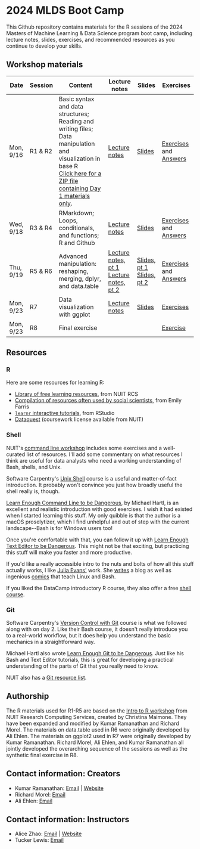 # 2024 MLDS Boot Camp

This Github repository contains materials for the R sessions of the 2024 Masters of Machine Learning & Data Science program boot camp, including lecture notes, slides, exercises, and recommended resources as you continue to develop your skills.

## Workshop materials

| Date | Session | Content | Lecture notes | Slides | Exercises |
|------|---------|---------|---------------|--------|-----------|
| Mon, 9/16 | R1 & R2 | Basic syntax and data structures; Reading and writing files; Data manipulation and visualization in base R<br>[Click here for a ZIP file containing Day 1 materials only](https://github.com/NUMLDS/bootcamp-2024/raw/main/r_bootcamp_day_1.zip). | [Lecture notes](https://numlds.github.io/bootcamp-2024/lecturenotes/R1-R2_lecturenotes.html) | [Slides](https://numlds.github.io/bootcamp-2024/lectureslides/R1-R2_slides.html) | [Exercises](https://github.com/NUMLDS/bootcamp-2024/blob/main/exercises/R1-R2_exercises.R) and [Answers](https://github.com/NUMLDS/bootcamp-2024/blob/main/exercises/R1-R2_exercises_with_answers.R) |
| Wed, 9/18 | R3 & R4 | RMarkdown; Loops, conditionals, and functions; R and Github | [Lecture notes](https://numlds.github.io/bootcamp-2024/lecturenotes/R3-R4_lecturenotes) | [Slides](https://numlds.github.io/bootcamp-2024/lectureslides/R3-R4_slides) | [Exercises](https://github.com/NUMLDS/bootcamp-2024/blob/main/exercises/R3-R4_exercises_no_answers.html) and [Answers](https://github.com/NUMLDS/bootcamp-2024/blob/main/exercises/R3-R4_exercises_with_answers.html) |
| Thu, 9/19 | R5 & R6 | Advanced manipulation: reshaping, merging, dplyr, and data.table | [Lecture notes, pt 1](https://numlds.github.io/bootcamp-2024/lecturenotes/R5_lecturenotes)<br />[Lecture notes, pt 2](https://numlds.github.io/bootcamp-2024/lecturenotes/R6_lecturenotes) | [Slides, pt 1](https://numlds.github.io/bootcamp-2024/lectureslides/R5_slides)<br />[Slides, pt 2](https://numlds.github.io/bootcamp-2024/lectureslides/R6_slides) | [Exercises](https://github.com/NUMLDS/bootcamp-2024/blob/main/exercises/R5-R6_exercises_no_answers.html) and [Answers](https://github.com/NUMLDS/bootcamp-2024/blob/main/exercises/R5-R6_exercises_with_answers.html) |
| Mon, 9/23 | R7 | Data visualization with ggplot | [Lecture notes](https://numlds.github.io/bootcamp-2024/lecturenotes/R7_lecturenotes)| [Slides](https://numlds.github.io/bootcamp-2024/lectureslides/R7_slides.html) | [Exercises](https://github.com/NUMLDS/bootcamp-2024/blob/main/exercises/R7_exercises.md) |
| Mon, 9/23 | R8 | Final exercise | | | [Exercise](https://github.com/NUMLDS/bootcamp-2024/blob/main/exercises/R8_final-exercise-instructions.md) |

## Resources

### R

Here are some resources for learning R:

-   [Library of free learning resources](https://sites.northwestern.edu/researchcomputing/category/learning-resources/), from NUIT RCS
-   [Compilation of resources often used by social scientists](https://efarristcu.medium.com/teaching-myself-r-c03c52361bed), from Emily Farris
-   [`learnr` interactive tutorials](https://rstudio.github.io/learnr/), from RStudio
-   [Dataquest](https://www.it.northwestern.edu/research/campus-events/data-camp.html) (coursework license available from NUIT)

### Shell

NUIT's [command line workshop](https://github.com/nuitrcs/commandlineworkshop) includes some exercises and a well-curated list of resources. I'll add some commentary on what resources I think are useful for data analysts who need a working understanding of Bash, shells, and Unix.

Software Carpentry's [Unix Shell](http://swcarpentry.github.io/shell-novice/) course is a useful and matter-of-fact introduction. It probably won't convince you just how broadly useful the shell really is, though.

[Learn Enough Command Line to be Dangerous](https://www.learnenough.com/command-line-tutorial), by Michael Hartl, is an excellent and realistic introduction with good exercises. I wish it had existed when I started learning this stuff. My only quibble is that the author is a macOS proselytizer, which I find unhelpful and out of step with the current landscape--Bash is for Windows users too!

Once you're comfortable with that, you can follow it up with [Learn Enough Text Editor to be Dangerous](https://www.learnenough.com/text-editor-tutorial). This might not be that exciting, but practicing this stuff will make you faster and more productive.

If you'd like a really accessible intro to the nuts and bolts of how all this stuff actually works, I like [Julia Evans'](https://twitter.com/b0rk) work. She [writes](https://jvns.ca/) a blog as well as ingenious [comics](https://twitter.com/i/moments/1026078161115729920) that teach Linux and Bash.

If you liked the DataCamp introductory R course, they also offer a free [shell course](https://www.datacamp.com/courses/introduction-to-shell-for-data-science).

### Git

Software Carpentry's [Version Control with Git](http://swcarpentry.github.io/git-novice/) course is what we followed along with on day 2. Like their Bash course, it doesn't really introduce you to a real-world workflow, but it does help you understand the basic mechanics in a straightforward way.

Michael Hartl also wrote [Learn Enough Git to be Dangerous](https://www.learnenough.com/git-tutorial). Just like his Bash and Text Editor tutorials, this is great for developing a practical understanding of the parts of Git that you really need to know.

NUIT also has a [Git resource list](https://github.com/nuitrcs/gitworkshop).

## Authorship

The R materials used for R1-R5 are based on the [Intro to R workshop](https://github.com/nuitrcs/r_intro_june2018) from NUIT Research Computing Services, created by Christina Maimone. They have been expanded and modified by Kumar Ramanathan and Richard Morel. The materials on data.table used in R6 were originally developed by Ali Ehlen. The materials on ggplot2 used in R7 were originally developed by Kumar Ramanathan. Richard Morel, Ali Ehlen, and Kumar Ramanathan all jointly developed the overarching sequence of the sessions as well as the synthetic final exercise in R8.

## Contact information: Creators

-   Kumar Ramanathan: [Email](mailto:kumar.ramanathan@u.northwestern.edu) \| [Website](http://www.kumar.fyi)
-   Richard Morel: [Email](mailto:richard.morel@u.northwestern.edu)
-   Ali Ehlen: [Email](mailto:AnnalieseEhlen2020@u.northwestern.edu)

## Contact information: Instructors

-   Alice Zhao: [Email](mailto:alicezhao2013@u.northwestern.edu) \| [Website](http://adashofdata.com)
-   Tucker Lewis: [Email](mailto:matthewlewis2018@u.northwestern.edu)
